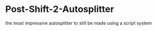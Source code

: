 # Post-Shift-2-Autosplitter
the most impressive autosplitter to still be made using a script system

